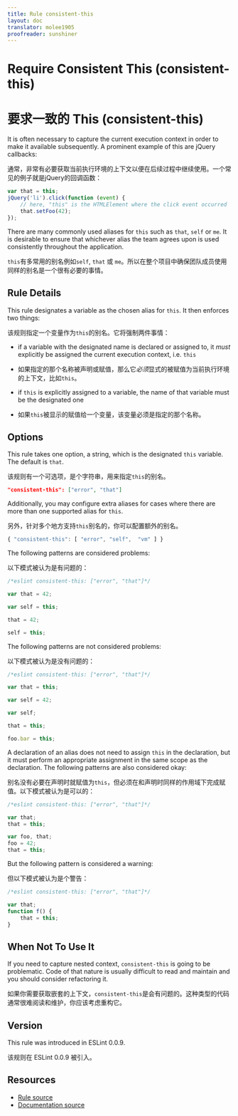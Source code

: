 ```yaml
---
title: Rule consistent-this
layout: doc
translator: molee1905
proofreader: sunshiner
---
```

<!-- Note: No pull requests accepted for this file. See README.md in the root directory for details. -->

# Require Consistent This (consistent-this)

# 要求一致的 This (consistent-this)

It is often necessary to capture the current execution context in order to make it available subsequently. A prominent example of this are jQuery callbacks:

通常，非常有必要获取当前执行环境的上下文以便在后续过程中继续使用。一个常见的例子就是jQuery的回调函数：

```js
var that = this;
jQuery('li').click(function (event) {
    // here, "this" is the HTMLElement where the click event occurred
    that.setFoo(42);
});
```

There are many commonly used aliases for `this` such as `that`, `self` or `me`. It is desirable to ensure that whichever alias the team agrees upon is used consistently throughout the application.

`this`有多常用的别名例如`self`, `that` 或 `me`。所以在整个项目中确保团队成员使用同样的别名是一个很有必要的事情。

## Rule Details

This rule designates a variable as the chosen alias for `this`. It then enforces two things:

该规则指定一个变量作为`this`的别名。它将强制两件事情：

* if a variable with the designated name is declared or assigned to, it *must* explicitly be assigned the current execution context, i.e. `this`

* 如果指定的那个名称被声明或赋值，那么它*必须*显式的被赋值为当前执行环境的上下文，比如`this`。

* if `this` is explicitly assigned to a variable, the name of that variable must be the designated one

* 如果`this`被显示的赋值给一个变量，该变量必须是指定的那个名称。

## Options

This rule takes one option, a string, which is the designated `this` variable. The default is `that`.

该规则有一个可选项，是个字符串，用来指定`this`的别名。

```json
"consistent-this": ["error", "that"]
```

Additionally, you may configure extra aliases for cases where there are more than one supported alias for `this`.

另外，针对多个地方支持`this`别名的，你可以配置额外的别名。

```js
{ "consistent-this": [ "error", "self",  "vm" ] }
```

The following patterns are considered problems:

以下模式被认为是有问题的：

```js
/*eslint consistent-this: ["error", "that"]*/

var that = 42;

var self = this;

that = 42;

self = this;
```

The following patterns are not considered problems:

以下模式被认为是没有问题的：

```js
/*eslint consistent-this: ["error", "that"]*/

var that = this;

var self = 42;

var self;

that = this;

foo.bar = this;
```

A declaration of an alias does not need to assign `this` in the declaration, but it must perform an appropriate assignment in the same scope as the declaration. The following patterns are also considered okay:

别名没有必要在声明时就赋值为`this`，但必须在和声明时同样的作用域下完成赋值。以下模式被认为是可以的：

```js
/*eslint consistent-this: ["error", "that"]*/

var that;
that = this;

var foo, that;
foo = 42;
that = this;
```

But the following pattern is considered a warning:

但以下模式被认为是个警告：

```js
/*eslint consistent-this: ["error", "that"]*/

var that;
function f() {
    that = this;
}
```

## When Not To Use It

If you need to capture nested context, `consistent-this` is going to be problematic. Code of that nature is usually difficult to read and maintain and you should consider refactoring it.

如果你需要获取嵌套的上下文，`consistent-this`是会有问题的。这种类型的代码通常很难阅读和维护，你应该考虑重构它。

## Version

This rule was introduced in ESLint 0.0.9.

该规则在 ESLint 0.0.9 被引入。

## Resources

* [Rule source](https://github.com/eslint/eslint/tree/master/lib/rules/consistent-this.js)
* [Documentation source](https://github.com/eslint/eslint/tree/master/docs/rules/consistent-this.md)
